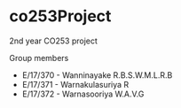 # co253Project
2nd year CO253 project

Group members
- E/17/370 - Wanninayake R.B.S.W.M.L.R.B
- E/17/371 - Warnakulasuriya R
- E/17/372 - Warnasooriya W.A.V.G
